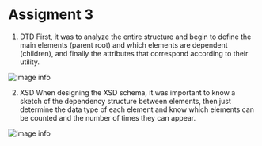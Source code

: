 # Assigment 3

1. DTD
First, it was to analyze the entire structure and begin to define the main elements (parent root) and which elements are dependent (children), and finally the attributes that correspond according to their utility.


![image info](../images/image1.jpg)

2. XSD
When designing the XSD schema, it was important to know a sketch of the dependency structure between elements, then just determine the data type of each element and know which elements can be counted and the number of times they can appear.

![image info](../images/image2.jpg)
